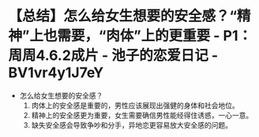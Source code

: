 # 【总结】怎么给女生想要的安全感？“精神”上也需要，“肉体”上的更重要 - P1：周周4.6.2成片 - 池子的恋爱日记 - BV1vr4y1J7eY

-   怎么给女生想要的安全感？
    1.  肉体上的安全感是重要的，男性应该展现出强健的身体和社会地位。
    2.  精神上的安全感更为重要，女生需要确信男性能经得住诱惑，一心一意。
    3.  缺失安全感会导致争吵和分手，异地恋更容易放大安全感的问题。